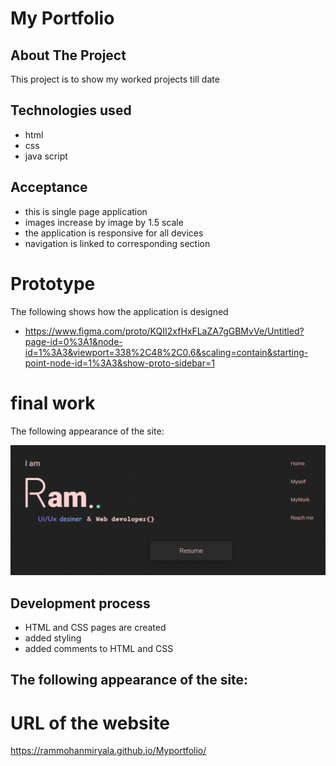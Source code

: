 # My Portfolio

## About The Project

This project is to show my worked projects till date

## Technologies used

- html
- css
- java script

## Acceptance

- this is single page application
- images increase by image by 1.5 scale
- the application is responsive for all devices
- navigation is linked to corresponding section

# Prototype

The following shows how the application is designed
- https://www.figma.com/proto/KQII2xfHxFLaZA7gGBMvVe/Untitled?page-id=0%3A1&node-id=1%3A3&viewport=338%2C48%2C0.6&scaling=contain&starting-point-node-id=1%3A3&show-proto-sidebar=1


# final work

The following appearance of the site:

![user can check my complete profile.](./assets/images/portfo.png)

## Development process

- HTML and CSS pages are created
- added styling
- added comments to HTML and CSS

## The following appearance of the site:

# URL of the website

https://rammohanmiryala.github.io/Myportfolio/